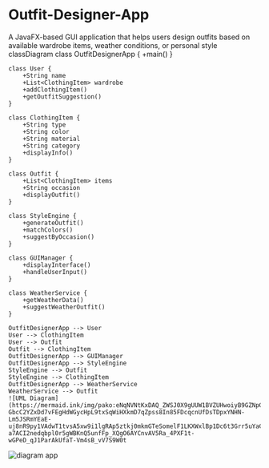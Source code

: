 # Outfit-Designer-App
A JavaFX-based GUI application that helps users design outfits based on available wardrobe items, weather conditions, or personal style
classDiagram
    class OutfitDesignerApp {
        +main()
    }

    class User {
        +String name
        +List<ClothingItem> wardrobe
        +addClothingItem()
        +getOutfitSuggestion()
    }

    class ClothingItem {
        +String type
        +String color
        +String material
        +String category
        +displayInfo()
    }

    class Outfit {
        +List<ClothingItem> items
        +String occasion
        +displayOutfit()
    }

    class StyleEngine {
        +generateOutfit()
        +matchColors()
        +suggestByOccasion()
    }

    class GUIManager {
        +displayInterface()
        +handleUserInput()
    }

    class WeatherService {
        +getWeatherData()
        +suggestWeatherOutfit()
    }

    OutfitDesignerApp --> User
    User --> ClothingItem
    User --> Outfit
    Outfit --> ClothingItem
    OutfitDesignerApp --> GUIManager
    OutfitDesignerApp --> StyleEngine
    StyleEngine --> Outfit
    StyleEngine --> ClothingItem
    OutfitDesignerApp --> WeatherService
    WeatherService --> Outfit
    ![UML Diagram](https://mermaid.ink/img/pako:eNqNVNtKxDAQ_ZWSJ0X9gUUW1BVZUHwoiyB9GZNpGkiTkkyVIvvvZpuq6U3MQ2nnnMzlzHQ-GbcC2YZxDd7vFEgHdWGycHpL9txSqWiHXkmD7qZpss8In85FDcqcnUfDsTDpxYNHN-Lm5JSRmYEaE-uj8nR9py1VAdwT1tvsA5xw9i1lgRAp5ztkj0mkmGTeSomelF1LKXWxlBp1Dc6t3Grr5uYaCJ0CvXAhINK6LkGE8o2Gbm9Ku5JbLGGU1YI0Kjz9PKLlHHyoex4xul2JmVOn8d5IZXAUWGJodShifHloOPHq7qSIH9l91P62ex5SWQn5cNg_gQE5mY0ffYKmJXAc-a7ACI2nedqbpl0r5gWBKnQ5unfFp_XQgO6AYCnvAV5Ra_4PXF1t-wGPeD_qJ1ParAkUfaT-Vm4sB_vV7S9W0t
![diagram app](https://github.com/user-attachments/assets/f3ece542-9bad-44eb-81bd-0ae061d9c464)
